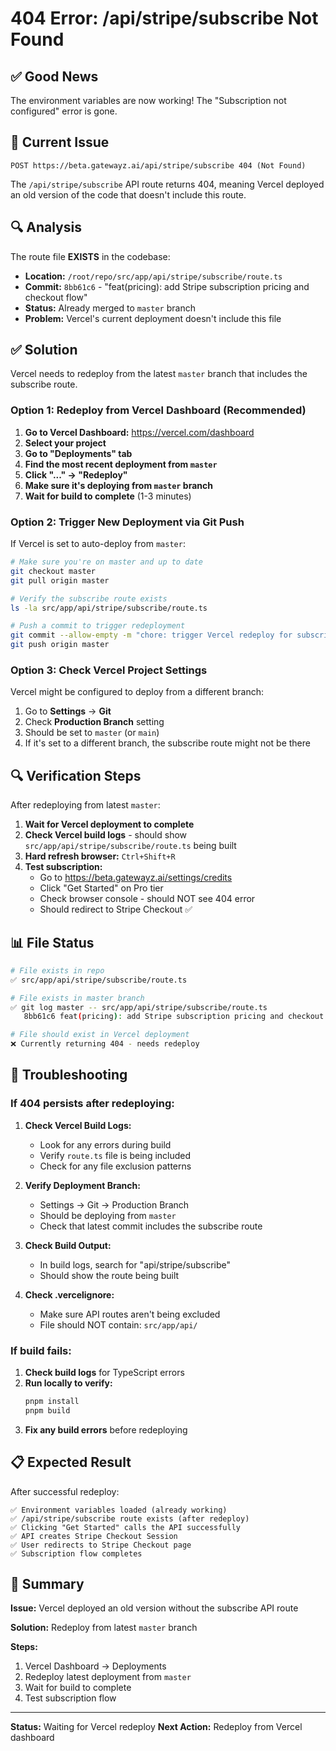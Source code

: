 # 404 Error: /api/stripe/subscribe Not Found

## ✅ Good News

The environment variables are now working! The "Subscription not configured" error is gone.

## 🔴 Current Issue

```
POST https://beta.gatewayz.ai/api/stripe/subscribe 404 (Not Found)
```

The `/api/stripe/subscribe` API route returns 404, meaning Vercel deployed an old version of the code that doesn't include this route.

## 🔍 Analysis

The route file **EXISTS** in the codebase:
- **Location:** `/root/repo/src/app/api/stripe/subscribe/route.ts`
- **Commit:** `8bb61c6` - "feat(pricing): add Stripe subscription pricing and checkout flow"
- **Status:** Already merged to `master` branch
- **Problem:** Vercel's current deployment doesn't include this file

## ✅ Solution

Vercel needs to redeploy from the latest `master` branch that includes the subscribe route.

### Option 1: Redeploy from Vercel Dashboard (Recommended)

1. **Go to Vercel Dashboard:** https://vercel.com/dashboard
2. **Select your project**
3. **Go to "Deployments" tab**
4. **Find the most recent deployment from `master`**
5. **Click "..." → "Redeploy"**
6. **Make sure it's deploying from `master` branch**
7. **Wait for build to complete** (1-3 minutes)

### Option 2: Trigger New Deployment via Git Push

If Vercel is set to auto-deploy from `master`:

```bash
# Make sure you're on master and up to date
git checkout master
git pull origin master

# Verify the subscribe route exists
ls -la src/app/api/stripe/subscribe/route.ts

# Push a commit to trigger redeployment
git commit --allow-empty -m "chore: trigger Vercel redeploy for subscribe API route"
git push origin master
```

### Option 3: Check Vercel Project Settings

Vercel might be configured to deploy from a different branch:

1. Go to **Settings** → **Git**
2. Check **Production Branch** setting
3. Should be set to `master` (or `main`)
4. If it's set to a different branch, the subscribe route might not be there

## 🔍 Verification Steps

After redeploying from latest `master`:

1. **Wait for Vercel deployment to complete**
2. **Check Vercel build logs** - should show `src/app/api/stripe/subscribe/route.ts` being built
3. **Hard refresh browser:** `Ctrl+Shift+R`
4. **Test subscription:**
   - Go to https://beta.gatewayz.ai/settings/credits
   - Click "Get Started" on Pro tier
   - Check browser console - should NOT see 404 error
   - Should redirect to Stripe Checkout ✅

## 📊 File Status

```bash
# File exists in repo
✅ src/app/api/stripe/subscribe/route.ts

# File exists in master branch
✅ git log master -- src/app/api/stripe/subscribe/route.ts
   8bb61c6 feat(pricing): add Stripe subscription pricing and checkout flow

# File should exist in Vercel deployment
❌ Currently returning 404 - needs redeploy
```

## 🐛 Troubleshooting

### If 404 persists after redeploying:

1. **Check Vercel Build Logs:**
   - Look for any errors during build
   - Verify `route.ts` file is being included
   - Check for any file exclusion patterns

2. **Verify Deployment Branch:**
   - Settings → Git → Production Branch
   - Should be deploying from `master`
   - Check that latest commit includes the subscribe route

3. **Check Build Output:**
   - In build logs, search for "api/stripe/subscribe"
   - Should show the route being built

4. **Check .vercelignore:**
   - Make sure API routes aren't being excluded
   - File should NOT contain: `src/app/api/`

### If build fails:

1. **Check build logs** for TypeScript errors
2. **Run locally to verify:**
   ```bash
   pnpm install
   pnpm build
   ```
3. **Fix any build errors** before redeploying

## 📋 Expected Result

After successful redeploy:

```
✅ Environment variables loaded (already working)
✅ /api/stripe/subscribe route exists (after redeploy)
✅ Clicking "Get Started" calls the API successfully
✅ API creates Stripe Checkout Session
✅ User redirects to Stripe Checkout page
✅ Subscription flow completes
```

## 🎯 Summary

**Issue:** Vercel deployed an old version without the subscribe API route

**Solution:** Redeploy from latest `master` branch

**Steps:**
1. Vercel Dashboard → Deployments
2. Redeploy latest deployment from `master`
3. Wait for build to complete
4. Test subscription flow

---

**Status:** Waiting for Vercel redeploy
**Next Action:** Redeploy from Vercel dashboard

